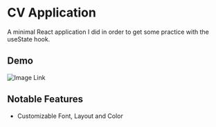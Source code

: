 
# CV Application

A minimal React application I did in order to get some practice with the useState hook.

## Demo

![Image Link](https://imgur.com/2VWWOR7.jpg)

## Notable Features

- Customizable Font, Layout and Color


